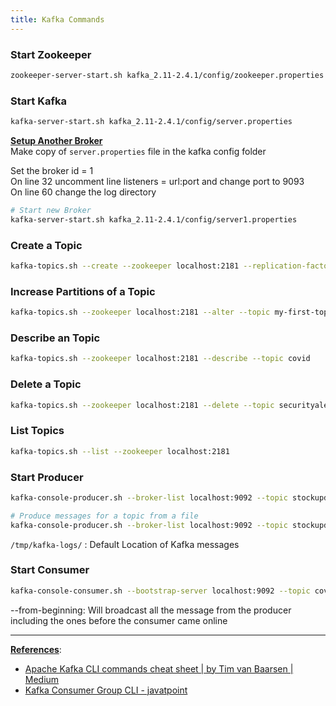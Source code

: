 ```yaml
---
title: Kafka Commands
---
```


### Start Zookeeper

````bash
zookeeper-server-start.sh kafka_2.11-2.4.1/config/zookeeper.properties
````

### Start Kafka

````bash
kafka-server-start.sh kafka_2.11-2.4.1/config/server.properties
````

**<u>Setup Another Broker</u>**  
Make copy of `server.properties` file in the kafka config folder

Set the broker id = 1  
On line 32 uncomment line listeners = url:port and change port to 9093  
On line 60 change the log directory

````bash
# Start new Broker
kafka-server-start.sh kafka_2.11-2.4.1/config/server1.properties
````

### Create a Topic

````bash
kafka-topics.sh --create --zookeeper localhost:2181 --replication-factor 1 --partitions 1 --topic stockupdates --if-not-exists
````

### Increase Partitions of a Topic

````bash
kafka-topics.sh --zookeeper localhost:2181 --alter --topic my-first-topic --partitions 5
````

### Describe an Topic

````bash
kafka-topics.sh --zookeeper localhost:2181 --describe --topic covid
````

### Delete a Topic

````bash
kafka-topics.sh --zookeeper localhost:2181 --delete --topic securityalerts
````

### List Topics

````bash
kafka-topics.sh --list --zookeeper localhost:2181
````

### Start Producer

````bash
kafka-console-producer.sh --broker-list localhost:9092 --topic stockupdates

# Produce messages for a topic from a file
kafka-console-producer.sh --broker-list localhost:9092 --topic stockupdates < topic-input.txt
````

`/tmp/kafka-logs/` : Default Location of Kafka messages

### Start Consumer

````bash
kafka-console-consumer.sh --bootstrap-server localhost:9092 --topic covid --from-beginning
````

--from-beginning: Will broadcast all the message from the producer including the ones before the consumer came online

---

**<u>References</u>**:

* [Apache Kafka CLI commands cheat sheet | by Tim van Baarsen | Medium](https://medium.com/@TimvanBaarsen/apache-kafka-cli-commands-cheat-sheet-a6f06eac01b)
* [Kafka Consumer Group CLI - javatpoint](https://www.javatpoint.com/kafka-consumer-group-cli)